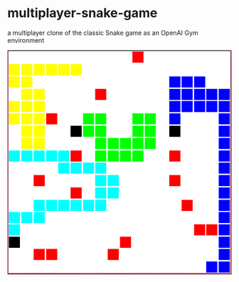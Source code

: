 # multiplayer-snake-game
a multiplayer clone of the classic Snake game as an OpenAI Gym environment 

![Screenshot of the Game](https://github.com/XuanC6/multiplayer-snake-game/blob/master/screenshot.PNG)
